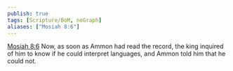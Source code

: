 ```yaml
---
publish: true
tags: [Scripture/BoM, noGraph]
aliases: ["Mosiah 8:6"]
---
```

[Mosiah 8:6](https://churchofjesuschrist.org/study/scriptures/bofm/mosiah/8?lang=eng&id=p6#p6) Now, as soon as Ammon had read the record, the king inquired of him to know if he could interpret languages, and Ammon told him that he could not.
